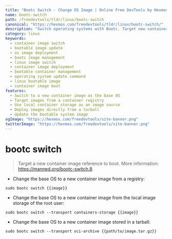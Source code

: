 ```yaml
---
title: "Bootc Switch - Change OS Image | Online Free DevTools by Hexmos"
name: bootc-switch
path: /freedevtools/tldr/linux/bootc-switch
canonical: "https://hexmos.com/freedevtools/tldr/linux/bootc-switch/"
description: "Switch operating systems with Bootc. Target new container images and update your system seamlessly. Free online tool, no registration required."
category: linux
keywords:
  - container image switch
  - bootable image update
  - os image deployment
  - bootc image management
  - linux image switch
  - container image deployment
  - bootable container management
  - operating system update command
  - linux bootable image
  - container image boot
features:
  - Switch to a new container image as the base OS
  - Target images from a container registry
  - Use local container storage as an image source
  - Deploy images directly from a tarball
  - Update the bootable system image
ogImage: "https://hexmos.com/freedevtools/site-banner.png"
twitterImage: "https://hexmos.com/freedevtools/site-banner.png"
---
```


# bootc switch

> Target a new container image reference to boot.
> More information: <https://manned.org/bootc-switch.8>.

- Change the base OS to a new container image from a registry:

`sudo bootc switch {{image}}`

- Change the base OS to a new container image from the local image storage of the root user:

`sudo bootc switch --transport containers-storage {{image}}`

- Change the base OS to a new container image stored in a tarball:

`sudo bootc switch --transport oci-archive {{path/to/image.tar.gz}}`
